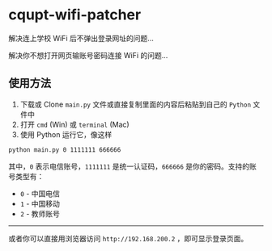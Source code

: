 # cqupt-wifi-patcher

解决连上学校 WiFi 后不弹出登录网址的问题...

解决你不想打开网页输账号密码连接 WiFi 的问题...

## 使用方法

1. 下载或 Clone `main.py` 文件或直接复制里面的内容后粘贴到自己的 `Python` 文件中
2. 打开 `cmd` (Win) 或 `terminal` (Mac)
3. 使用 Python 运行它，像这样

```bash
python main.py 0 1111111 666666
```

其中，`0` 表示电信账号，`1111111` 是统一认证码，`666666` 是你的密码。支持的账号类型有：

- `0` - 中国电信
- `1` - 中国移动
- `2` - 教师账号



------

或者你可以直接用浏览器访问 `http://192.168.200.2` ，即可显示登录页面。
